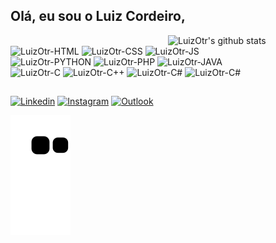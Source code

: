 ## Olá, eu sou o Luiz Cordeiro,

<p>
  <a href="[https://github.com/LuizOtr](https://beacons.ai/luizcordeiro)">
    <img width="50%" align="right" alt="LuizOtr's github stats" src="https://github-readme-stats.vercel.app/api?username=LuizOtr&show_icons=true&theme=tokyonight&include_all_commits=true&count_private=true&bg_color=00000000"/>
  </a>
    
<div style="display: inline_block"><br>
  
  <img align="auto" alt="LuizOtr-HTML" src="https://img.shields.io/badge/HTML5-E34F26?style=for-the-badge&logo=html5&logoColor=white">
  <img align="auto" alt="LuizOtr-CSS" src="https://img.shields.io/badge/CSS3-1572B6?style=for-the-badge&logo=css3&logoColor=white">
  <img align="auto" alt="LuizOtr-JS" src="https://img.shields.io/badge/JavaScript-323330?style=for-the-badge&logo=javascript&logoColor=F7DF1E">
  <br/>
  <img align="auto" alt="LuizOtr-PYTHON" src="https://img.shields.io/badge/Python-14354C?style=for-the-badge&logo=python&logoColor=white">
  <img align="auto" alt="LuizOtr-PHP" src="https://img.shields.io/badge/PHP-777BB4?style=for-the-badge&logo=php&logoColor=white">
  <img align="auto" alt="LuizOtr-JAVA" src="https://img.shields.io/badge/Java-ED8B00?style=for-the-badge&logo=java&logoColor=white">
  <br/>
  <img align="auto" alt="LuizOtr-C" src="https://img.shields.io/badge/C-00599C?style=for-the-badge&logo=c&logoColor=white">
  <img align="auto" alt="LuizOtr-C++" src="https://img.shields.io/badge/C%2B%2B-00599C?style=for-the-badge&logo=c%2B%2B&logoColor=white">
  <img align="auto" alt="LuizOtr-C#" src="https://img.shields.io/badge/C%23-239120?style=for-the-badge&logo=c-sharp&logoColor=white">
  <img align="auto" alt="LuizOtr-C#" src="https://img.shields.io/badge/SAP-0FAAFF?style=for-the-badge&logo=sap&logoColor=white">
  
</div>
 
  ##

<div> 

[![Linkedin](https://img.shields.io/badge/LinkedIn-0077B5?style=for-the-badge&logo=linkedin&logoColor=white)](https://www.linkedin.com/in/luizcordeiro0/)
[![Instagram](https://img.shields.io/badge/Instagram-E4405F?style=for-the-badge&logo=instagram&logoColor=white)](https://www.instagram.com/wolfatomic.0xff/)
[![Outlook](https://img.shields.io/badge/Microsoft_Outlook-0078D4?style=for-the-badge&logo=microsoft-outlook&logoColor=white)](mailto:Luiz_cordeiro0@outlook.com)
  
  ![Snake animation](https://github.com/LuizOtr/LuizOtr/blob/output/github-contribution-grid-snake.svg)
  
  </div>  
